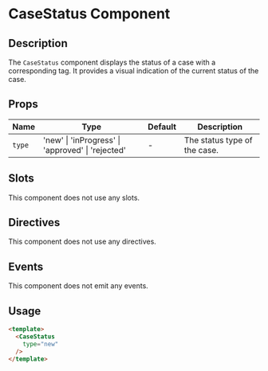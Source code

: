 # CaseStatus Component

## Description

The `CaseStatus` component displays the status of a case with
a corresponding tag. It provides a visual indication of
the current status of the case.

## Props

| Name | Type | Default | Description |
| ---- | ---- | ------- | ----------- |
| `type` | 'new' \| 'inProgress' \| 'approved' \| 'rejected' | - | The status type of the case. |

## Slots

This component does not use any slots.

## Directives

This component does not use any directives.

## Events

This component does not emit any events.

## Usage

```html
<template>
  <CaseStatus
    type="new"
  />
</template>
```
